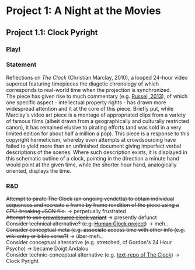 # Project 1: A Night at the Movies

## Project 1.1: Clock Pyright

### [Play!](https://ylliez.github.io/CART263/projects/proj01_movieNight/proj01_clockPyright/)

### Statement
Reflections on *The Clock* (Christian Marclay, 2010), a looped 24-hour video supercut featuring timepieces the diagetic chronology of which corresponds to real-world time when the projection is synchronized.<br>
The piece has given rise to much commentary (e.g. [Russel, 2013](http://catherinerussell.ca/wp-content/uploads/2013/10/Russell-FW-54-2-Archival-Cinephilia-in-The-Clock.pdf)), of which one specific aspect - intellectual property rights - has drawn more widespread attention and it at the core of this piece.
Briefly put, while Marclay's video art piece is a montage of appropriated clips from a variety of famous films (albeit drawn from a geographically and culturally restricted canon), it has remained elusive to pirating efforts (and was sold in a very limited edition for about half a million a pop). This piece is a response to this copyright hermeticism, whereby even attempts at crowdsourcing have failed to yield more than an unfinished document giving imperfect verbal descriptions of the scenes. Where such description exists, it is displayed in this schematic outline of a clock, pointing in the direction a minute hand would point at the given time, while the shorter hour hand, analogically oriented, displays the time.

### R&D

~~Attempt to pirate The Clock (an ongoing vendetta) to obtain individual sequences and recreate a frame by frame rendition of the piece using a CPU-breaking JSON file.~~ -> perpetually frustrated<br>
~~Attempt to use [crowdsource clock variant](https://theclockmarclay.wikia.com/wiki/Crowdsourcing-The-Clock)~~ -> presently defunct<br>
~~Consider technical alternative? (e.g. [Human Clock project](https://humanclock.com/))~~ -> meh..<br>
~~Consider conceptual meta (e.g. associate access time with other info (e.g. wiki entry or bible verse?)~~ -> über-meh..<br>
Consider conceptual alternative (e.g. stretched, cf Gordon's 24 Hour Psycho) -> became Doigt Andalou<br>
Consider technic-conceptual alternative (e.g. [text-repo of The Clock](http://clockclock.ars.is/)) -> Clock Pyright

